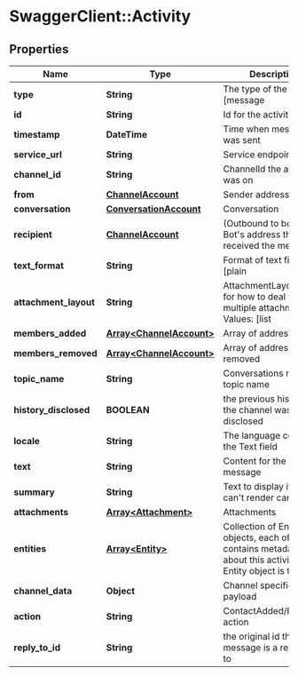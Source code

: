 # SwaggerClient::Activity

## Properties
Name | Type | Description | Notes
------------ | ------------- | ------------- | -------------
**type** | **String** | The type of the activity [message|contactRelationUpdate|converationUpdate|typing] | [optional] 
**id** | **String** | Id for the activity | [optional] 
**timestamp** | **DateTime** | Time when message was sent | [optional] 
**service_url** | **String** | Service endpoint | [optional] 
**channel_id** | **String** | ChannelId the activity was on | [optional] 
**from** | [**ChannelAccount**](ChannelAccount.md) | Sender address | [optional] 
**conversation** | [**ConversationAccount**](ConversationAccount.md) | Conversation | [optional] 
**recipient** | [**ChannelAccount**](ChannelAccount.md) | (Outbound to bot only) Bot&#39;s address that received the message | [optional] 
**text_format** | **String** | Format of text fields [plain|markdown] Default:markdown | [optional] 
**attachment_layout** | **String** | AttachmentLayout - hint for how to deal with multiple attachments Values: [list|carousel] Default:list | [optional] 
**members_added** | [**Array&lt;ChannelAccount&gt;**](ChannelAccount.md) | Array of address added | [optional] 
**members_removed** | [**Array&lt;ChannelAccount&gt;**](ChannelAccount.md) | Array of addresses removed | [optional] 
**topic_name** | **String** | Conversations new topic name | [optional] 
**history_disclosed** | **BOOLEAN** | the previous history of the channel was disclosed | [optional] 
**locale** | **String** | The language code of the Text field | [optional] 
**text** | **String** | Content for the message | [optional] 
**summary** | **String** | Text to display if you can&#39;t render cards | [optional] 
**attachments** | [**Array&lt;Attachment&gt;**](Attachment.md) | Attachments | [optional] 
**entities** | [**Array&lt;Entity&gt;**](Entity.md) | Collection of Entity objects, each of which contains metadata about this activity. Each Entity object is typed. | [optional] 
**channel_data** | **Object** | Channel specific payload | [optional] 
**action** | **String** | ContactAdded/Removed action | [optional] 
**reply_to_id** | **String** | the original id this message is a response to | [optional] 


